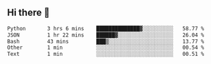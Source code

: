 ## Hi there 👋

<!--START_SECTION:waka-->

```txt
Python       3 hrs 6 mins    ██████████████▓░░░░░░░░░░   58.77 %
JSON         1 hr 22 mins    ██████▓░░░░░░░░░░░░░░░░░░   26.04 %
Bash         43 mins         ███▒░░░░░░░░░░░░░░░░░░░░░   13.77 %
Other        1 min           ░░░░░░░░░░░░░░░░░░░░░░░░░   00.54 %
Text         1 min           ░░░░░░░░░░░░░░░░░░░░░░░░░   00.51 %
```

<!--END_SECTION:waka-->

<!--
**OliverShang/OliverShang** is a ✨ _special_ ✨ repository because its `README.md` (this file) appears on your GitHub profile.

Here are some ideas to get you started:

- 🔭 I’m currently working on ...
- 🌱 I’m currently learning ...
- 👯 I’m looking to collaborate on ...
- 🤔 I’m looking for help with ...
- 💬 Ask me about ...
- 📫 How to reach me: ...
- 😄 Pronouns: ...
- ⚡ Fun fact: ...
-->
